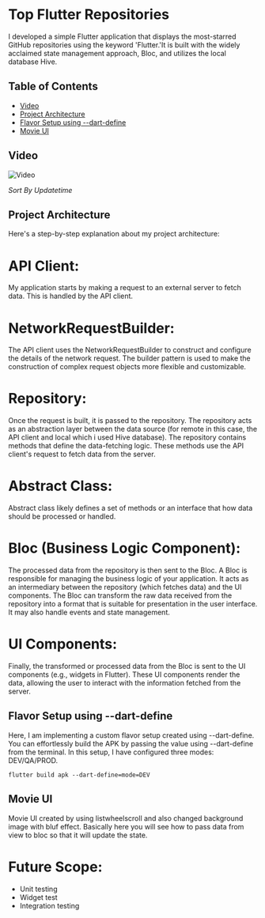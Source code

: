 # Top Flutter Repositories

I developed a simple Flutter application that displays the most-starred GitHub repositories using the keyword 'Flutter.'It is built with the widely acclaimed state management approach, Bloc, and utilizes the local database Hive.



## Table of Contents
- [Video](#video)
- [Project Architecture](#project-architecture)
- [Flavor Setup using --dart-define](#Flavor)
- [Movie UI](#MovieUI)


## Video
![Video](https://vimeo.com/910137729?share=copy)



*Sort By Updatetime*

## Project Architecture
Here's a step-by-step explanation about my project architecture:

# API Client:
My application starts by making a request to an external server to fetch data. This is handled by the API client.
# NetworkRequestBuilder:
The API client uses the NetworkRequestBuilder to construct and configure the details of the network request. The builder pattern is used to make the construction of complex request objects more flexible and customizable.
# Repository:
Once the request is built, it is passed to the repository. The repository acts as an abstraction layer between the data source (for remote in this case, the API client and local which i used Hive database).
The repository contains methods that define the data-fetching logic. These methods use the API client's request to fetch data from the server.
# Abstract Class:
Abstract class likely defines a set of methods or an interface that how data should be processed or handled.
# Bloc (Business Logic Component):
The processed data from the repository is then sent to the Bloc. A Bloc is responsible for managing the business logic of your application. It acts as an intermediary between the repository (which fetches data) and the UI components.
The Bloc can transform the raw data received from the repository into a format that is suitable for presentation in the user interface. It may also handle events and state management.
# UI Components:
Finally, the transformed or processed data from the Bloc is sent to the UI components (e.g., widgets in Flutter). These UI components render the data, allowing the user to interact with the information fetched from the server.

## Flavor Setup using --dart-define

Here, I am implementing a custom flavor setup created using --dart-define. You can effortlessly build the APK by passing the value using --dart-define from the terminal. In this setup, I have configured three modes: DEV/QA/PROD.

```
flutter build apk --dart-define=mode=DEV

```

## Movie UI
Movie UI created by using listwheelscroll and also changed background image with bluf effect. Basically here you will see how to pass data from view to bloc so that it will update the state.



# Future Scope:
- Unit testing 
- Widget test
- Integration testing